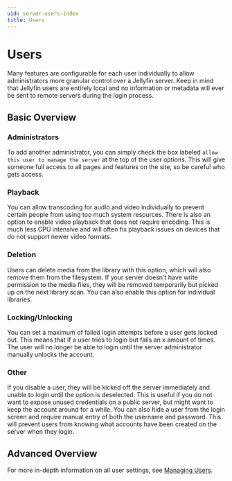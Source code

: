 ```yaml
---
uid: server-users-index
title: Users
---
```


# Users

Many features are configurable for each user individually to allow administrators more granular control over a Jellyfin server. Keep in mind that Jellyfin users are entirely local and no information or metadata will ever be sent to remote servers during the login process.

## Basic Overview

### Administrators

To add another administrator, you can simply check the box labeled `allow this user to manage the server` at the top of the user options. This will give someone full access to all pages and features on the site, so be careful who gets access.

### Playback

You can allow transcoding for audio and video individually to prevent certain people from using too much system resources. There is also an option to enable video playback that does not require encoding. This is much less CPU intensive and will often fix playback issues on devices that do not support newer video formats.

### Deletion

Users can delete media from the library with this option, which will also remove them from the filesystem. If your server doesn't have write permission to the media files, they will be removed temporarily but picked up on the next library scan. You can also enable this option for individual libraries.

### Locking/Unlocking

You can set a maximum of failed login attempts before a user gets locked out. This means that if a user tries to login but fails an x amount of times. The user will no longer be able to login until the server administrator manually unlocks the account.

### Other

If you disable a user, they will be kicked off the server immediately and unable to login until the option is deselected. This is useful if you do not want to expose unused credentials on a public server, but might want to keep the account around for a while. You can also hide a user from the login screen and require manual entry of both the username and password. This will prevent users from knowing what accounts have been created on the server when they login.

## Advanced Overview

For more in-depth information on all user settings, see [Managing Users](/docs/general/server/users/adding-managing-users).
